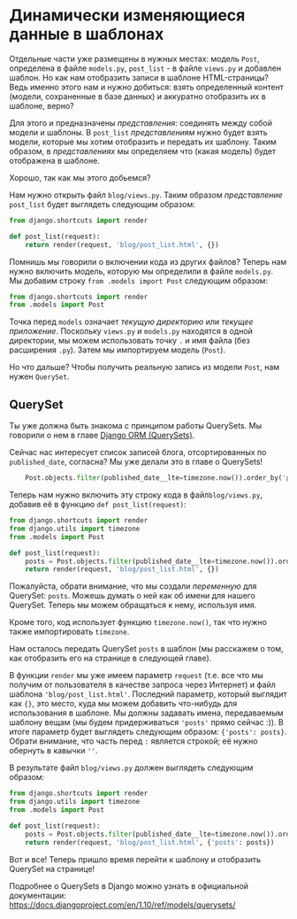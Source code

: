 # Динамически изменяющиеся данные в шаблонах

Отдельные части уже размещены в нужных местах: модель `Post`, определена в файле `models.py`, `post_list` - в файле `views.py` и добавлен шаблон. Но как нам отобразить записи в шаблоне HTML-страницы? Ведь именно этого нам и нужно добиться: взять определенный контент (модели, сохраненные в базе данных) и аккуратно отобразить их в шаблоне, верно?

Для этого и предназначены *представления*: соединять между собой модели и шаблоны. В `post_list` *представлениям* нужно будет взять модели, которые мы хотим отобразить и передать их шаблону. Таким образом, в *представлениях* мы определяем что (какая модель) будет отображена в шаблоне.

Хорошо, так как мы этого добьемся?

Нам нужно открыть файл `blog/views.py`. Таким образом *представление* `post_list` будет выглядеть следующим образом:

```python
from django.shortcuts import render

def post_list(request):
    return render(request, 'blog/post_list.html', {})
```


Помнишь мы говорили о включении кода из других файлов? Теперь нам нужно включить модель, которую мы определили в файле `models.py`. Мы добавим строку `from .models import Post` следующим образом:

```python
from django.shortcuts import render
from .models import Post
```


Точка перед `models` означает *текущую директорию* или *текущее приложение*. Поскольку `views.py` и `models.py` находятся в одной директории, мы можем использовать точку `.` и имя файла (без расширения `.py`). Затем мы импортируем модель (`Post`).

Но что дальше? Чтобы получить реальную запись из модели `Post`, нам нужен `QuerySet`.

## QuerySet

Ты уже должна быть знакома с принципом работы QuerySets. Мы говорили о нем в главе [Django ORM (QuerySets)][1].

 [1]: ../django_orm/README.md

Сейчас нас интересует список записей блога, отсортированных по `published_date`, согласна? Мы уже делали это в главе о QuerySets!

```python
    Post.objects.filter(published_date__lte=timezone.now()).order_by('published_date')
```    

Теперь нам нужно включить эту строку кода в файл`blog/views.py`, добавив её в функцию `def post_list(request)`:

```python
from django.shortcuts import render
from django.utils import timezone
from .models import Post

def post_list(request):
    posts = Post.objects.filter(published_date__lte=timezone.now()).order_by('published_date')
    return render(request, 'blog/post_list.html', {})
```


Пожалуйста, обрати внимание, что мы создали *переменную* для QuerySet: `posts`. Можешь думать о ней как об имени для нашего QuerySet. Теперь мы можем обращаться к нему, используя имя.

Кроме того, код использует функцию `timezone.now()`, так что нужно также импортировать `timezone`.

Нам осталось передать QuerySet `posts` в шаблон (мы расскажем о том, как отобразить его на странице в следующей главе).

В функции `render` мы уже имеем параметр `request` (т.е. все что мы получим от пользователя в качестве запроса через Интернет) и файл шаблона `'blog/post_list.html'`. Последний параметр, который выглядит как `{}`, это место, куда мы можем добавить что-нибудь для использования в шаблоне. Мы должны задавать имена, передаваемым шаблону вещам (мы будем придерживаться `'posts'` прямо сейчас :)). В итоге параметр будет выглядеть следующим образом: `{'posts': posts}`. Обрати внимание, что часть перед `:` является строкой; её нужно обернуть в кавычки `''`.

В результате файл `blog/views.py` должен выглядеть следующим образом:

```python
from django.shortcuts import render
from django.utils import timezone
from .models import Post

def post_list(request):
    posts = Post.objects.filter(published_date__lte=timezone.now()).order_by('published_date')
    return render(request, 'blog/post_list.html', {'posts': posts})
```


Вот и все! Теперь пришло время перейти к шаблону и отобразить QuerySet на странице!

Подробнее о QuerySets в Django можно узнать в официальной документации: https://docs.djangoproject.com/en/1.10/ref/models/querysets/
